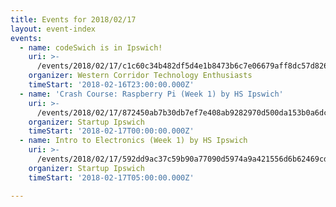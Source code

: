 ```yaml
---
title: Events for 2018/02/17
layout: event-index
events:
  - name: codeSwich is in Ipswich!
    uri: >-
      /events/2018/02/17/c1c60c34b482df5d4e1b8473b6c7e06679aff8dc57d8266499de93bff6f59c45
    organizer: Western Corridor Technology Enthusiasts
    timeStart: '2018-02-16T23:00:00.000Z'
  - name: 'Crash Course: Raspberry Pi (Week 1) by HS Ipswich'
    uri: >-
      /events/2018/02/17/872450ab7b30db7ef7e408ab9282970d500da153b0a6dc6b9c4cdfc4169bdb2e
    organizer: Startup Ipswich
    timeStart: '2018-02-17T00:00:00.000Z'
  - name: Intro to Electronics (Week 1) by HS Ipswich
    uri: >-
      /events/2018/02/17/592dd9ac37c59b90a77090d5974a9a421556d6b62469cd0a5862dd7a49e3c18d
    organizer: Startup Ipswich
    timeStart: '2018-02-17T05:00:00.000Z'

---
```

